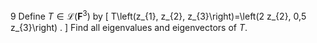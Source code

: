 9 Define $T \in \mathcal{L}\left(\mathbf{F}^{3}\right)$ by
\[
T\left(z_{1}, z_{2}, z_{3}\right)=\left(2 z_{2}, 0,5 z_{3}\right) .
\]
Find all eigenvalues and eigenvectors of $T$.
